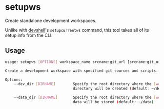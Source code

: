 # setupws

Create standalone development workspaces.

Unlike with [devshell](./devshell.md)'s `setupcurrentws` command, this tool takes all of its setup info from the CLI.

## Usage

```bash
usage: setupws [OPTIONS] workspace_name srcname:git_url [srcname:git_url ...] [scriptname=scriptpath ...]

Create a development workspace with specified git sources and scripts.

Options:
    --dev_dir [DIRNAME]        Specify the root directory where the [workspace_name] source
                               directory will be created (default: ~/dev)

    --data_dir [DIRNAME]       Specify the root directory where the [workspace_name] mutable 
                               data will be stored (default: ~/data)

```

